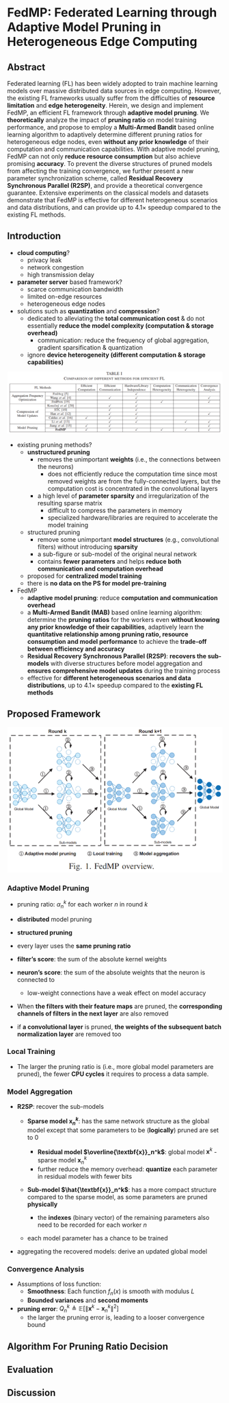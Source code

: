 # FedMP: Federated Learning through Adaptive Model Pruning in Heterogeneous Edge Computing

## Abstract

Federated learning (FL) has been widely adopted to train machine learning models over massive distributed data sources in edge computing. However, the existing FL frameworks usually suffer from the difficulties of **resource limitation** and **edge heterogeneity**. Herein, we design and implement FedMP, an efficient FL framework through **adaptive model pruning**. We **theoretically** analyze the impact of **pruning ratio** on model training performance, and propose to employ a **Multi-Armed Bandit** based online learning algorithm to adaptively determine different pruning ratios for heterogeneous edge nodes, even **without any prior knowledge** of their computation and communication capabilities. With adaptive model pruning, FedMP can not only **reduce resource consumption** but also achieve promising **accuracy**. To prevent the diverse structures of pruned models from affecting the training convergence, we further present a new parameter synchronization scheme, called **Residual Recovery Synchronous Parallel (R2SP)**, and provide a theoretical convergence guarantee. Extensive experiments on the classical models and datasets demonstrate that FedMP is effective for different heterogeneous scenarios and data distributions, and can provide up to 4.1× speedup compared to the existing FL methods.



## Introduction

- **cloud computing**?
  - privacy leak
  - network congestion
  - high transmission delay
- **parameter server** based framework?
  - scarce communication bandwidth
  - limited on-edge resources
  - heterogeneous edge nodes
- solutions such as **quantization** and **compression**?
  - dedicated to alleviating the **total communication cost** & do not essentially **reduce the model complexity (computation & storage overhead)**
    - communication: reduce the frequency of global aggregation, gradient sparsification & quantization
  - ignore **device heterogeneity (different computation & storage capabilities)**

![image-20221202114130978](https://raw.githubusercontent.com/ailianligit/ailianligit.github.io/main/images/202212/20221208_1670498895.png)

- existing pruning methods?
  - **unstructured pruning**
    - removes the unimportant **weights** (i.e., the connections between the neurons)
      - does not efficiently reduce the computation time since most removed weights are from the fully-connected layers, but the computation cost is concentrated in the convolutional layers   
    - a high level of **parameter sparsity** and irregularization of the resulting sparse matrix
      - difficult to compress the parameters in memory
      - specialized hardware/libraries are required to accelerate the model training
  - structured pruning
    - remove some unimportant **model structures** (e.g., convolutional filters) without introducing **sparsity**
    - a sub-figure or sub-model of the original neural network
    - contains **fewer parameters** and helps **reduce both communication and computation overhead**
  - proposed for **centralized model training**
  - there is **no data on the PS for model pre-training**
- FedMP
  - **adaptive model pruning**: reduce **computation and communication overhead**
  - a **Multi-Armed Bandit (MAB)** based online learning algorithm: determine the **pruning ratios** for the workers even **without knowing any prior knowledge of their capabilities**, adaptively learn the **quantitative relationship among pruning ratio, resource consumption and model performance** to achieve the **trade-off between efficiency and accuracy**
  - **Residual Recovery Synchronous Parallel (R2SP)**: **recovers the sub-models** with diverse structures before model aggregation and **ensures comprehensive model updates** during the training process
  - effective for **different heterogeneous scenarios and data distributions**, up to 4.1× speedup compared to the **existing FL methods**



## Proposed Framework

<img src="https://raw.githubusercontent.com/ailianligit/ailianligit.github.io/main/images/202212/20221212_1670851392.png" alt="image-20221212212255538" style="zoom: 50%;" />

### Adaptive Model Pruning

- pruning ratio: $\alpha_n^k$ for each worker $n$ in round $k$
- **distributed** model pruning
- **structured pruning**
- every layer uses the **same pruning ratio**
- **filter’s score**: the sum of the absolute kernel weights
- **neuron’s score**: the sum of the absolute weights that the neuron is connected to
  - low-weight connections have a weak effect on model accuracy

- When **the filters with their feature maps** are pruned, the **corresponding channels of filters in the next layer** are also removed
- if **a convolutional layer** is pruned, **the weights of the subsequent batch normalization layer** are removed too

### Local Training

- The larger the pruning ratio is (i.e., more global model parameters are pruned), the fewer **CPU cycles** it requires to process a data sample.

### Model Aggregation

- **R2SP**: recover the sub-models
  - **Sparse model $\textbf{x}_n^k$**: has the same network structure as the global model except that some parameters to be (**logically**) pruned are set to 0
    - **Residual model $\overline{\textbf{x}}_n^k$**: global model $\textbf{x}^k$ - sparse model $\textbf{x}_n^k$
    - further reduce the memory overhead: **quantize** each parameter in residual models with fewer bits

  - **Sub-model $\hat{\textbf{x}}_n^k$**: has a more compact structure compared to the sparse model, as some parameters are pruned **physically**
    - the **indexes** (binary vector) of the remaining parameters also need to be recorded for each worker $n$

  - each model parameter has a chance to be trained

- aggregating the recovered models: derive an updated global model

### Convergence Analysis

- Assumptions of loss function:
  - **Smoothness**: Each function $f_n(x)$ is smooth with modulus $L$
  - **Bounded variances** and **second moments**
- **pruning error**: $Q^k_n\triangleq \mathbb{E}\left[\lVert \textbf{x}^k-\textbf{x}^k_n\rVert^2\right]$
  - the larger the pruning error is, leading to a looser convergence bound



## Algorithm For Pruning Ratio Decision



## Evaluation



## Discussion